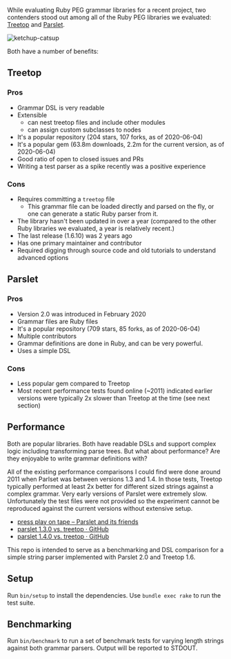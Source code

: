 While evaluating Ruby PEG grammar libraries for a recent project, two contenders stood out among all of the Ruby PEG libraries we evaluated: [Treetop](https://rubygems.org/gems/treetop) and [Parslet](https://rubygems.org/gems/parslet).

![ketchup-catsup](https://user-images.githubusercontent.com/21250/83815758-ef628700-a68e-11ea-8db2-6aa9e47d8ae7.png)

Both have a number of benefits:

## Treetop

### Pros

- Grammar DSL is very readable
- Extensible
  - can nest treetop files and include other modules
  - can assign custom subclasses to nodes
- It's a popular repository (204 stars, 107 forks, as of 2020-06-04)
- It's a popular gem (63.8m downloads, 2.2m for the current version, as of 2020-06-04)
- Good ratio of open to closed issues and PRs
- Writing a test parser as a spike recently was a positive experience

### Cons

- Requires committing a `treetop` file
  - This grammar file can be loaded directly and parsed on the fly, or one can generate a static Ruby parser from it.
- The library hasn't been updated in over a year (compared to the other Ruby libraries we evaluated, a year is relatively recent.)
- The last release (1.6.10) was 2 years ago
- Has one primary maintainer and contributor
- Required digging through source code and old tutorials to understand advanced options

## Parslet

### Pros

- Version 2.0 was introduced in February 2020
- Grammar files are Ruby files
- It's a popular repository (709 stars, 85 forks, as of 2020-06-04)
- Multiple contributors
- Grammar definitions are done in Ruby, and can be very powerful.
- Uses a simple DSL

### Cons

- Less popular gem compared to Treetop
- Most recent performance tests found online (~2011) indicated earlier versions were typically 2x slower than Treetop at the time (see next section)

## Performance

Both are popular libraries. Both have readable DSLs and support complex logic including transforming parse trees. But what about performance? Are they enjoyable to write grammar definitions with?

All of the existing performance comparisons I could find were done around 2011 when Parlset was between versions 1.3 and 1.4. In those tests, Treetop typically performed at least 2x better for different sized strings against a complex grammar. Very early versions of Parslet were extremely slow. Unfortunately the test files were not provided so the experiment cannot be reproduced against the current versions without extensive setup.

- [press play on tape – Parslet and its friends](http://blog.absurd.li/2011/02/02/parslet_and_its_friends.html)
- [parslet 1.3.0 vs. treetop · GitHub](https://gist.github.com/kschiess/2788364)
- [parslet 1.4.0 vs. treetop · GitHub](https://gist.github.com/kschiess/2788349)

This repo is intended to serve as a benchmarking and DSL comparison for a simple string parser implemented with Parslet 2.0 and Treetop 1.6.

## Setup

Run `bin/setup` to install the dependencies. Use `bundle exec rake` to run the test suite.

## Benchmarking

Run `bin/benchmark` to run a set of benchmark tests for varying length strings against both grammar parsers. Output will be reported to STDOUT.
